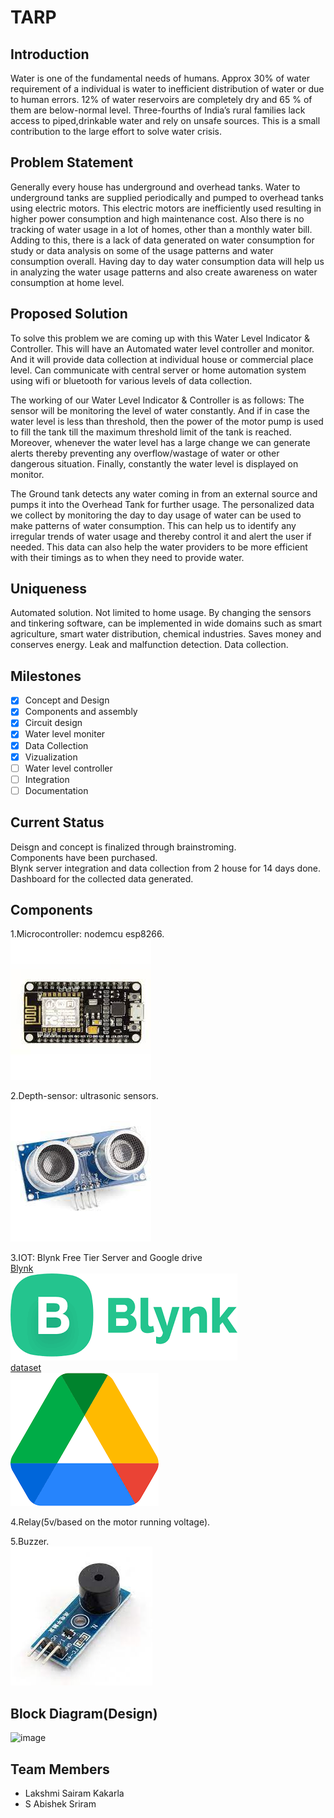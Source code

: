 # TARP

## Introduction
Water is one of the fundamental needs of humans. 
Approx 30% of water requirement of a individual is water to inefficient 
distribution of water or due to human errors. 
12% of water reservoirs are completely dry and 65 % of them are below-normal level.
Three-fourths of India’s rural families lack access to piped,drinkable water and rely on unsafe sources.
This is a small contribution to the large effort to solve water crisis.


## Problem Statement
Generally every house has underground and overhead tanks.
Water to underground tanks are supplied periodically and pumped to overhead tanks using electric motors.
This electric motors are inefficiently used resulting in higher power consumption and high maintenance cost.
Also there is no tracking of water usage in a lot of homes, other than a monthly water bill. 
Adding to this, there is a lack of data generated on water consumption for study or
data analysis on some of the usage patterns and water consumption overall.
Having day to day water consumption data will  help us in analyzing the water usage 
patterns and also create awareness on water consumption at home level.

## Proposed Solution
To solve this problem we are coming up with this Water Level Indicator & Controller.
This will have an Automated water level controller and monitor.
And it will provide data collection at individual house or commercial place level.
 Can communicate with central server or home automation system using 
 wifi or bluetooth for various levels of data collection.

The working of our Water Level Indicator & Controller is as follows:
The sensor will be monitoring the level of water constantly.
And if in case the water level is less than threshold, then the power of the motor pump is 
used to fill the tank till the maximum threshold limit of the tank is reached.
Moreover, whenever the water level has a large change we can generate alerts thereby 
preventing any overflow/wastage of water or other dangerous situation.
Finally, constantly the water level is displayed on monitor.

The Ground tank detects any water coming in from an external source and pumps it 
into the Overhead Tank for further usage.
The personalized data we collect by monitoring the day to day usage of water 
can be used to make patterns of water consumption.
This can help us to identify any irregular trends of water usage and thereby
control it and alert the user if needed.
This data can also help the water providers to be more efficient with their
timings as to when they need to provide water.

## Uniqueness
Automated solution.
Not limited to home usage.
By changing the sensors and tinkering software, can be implemented in 
wide domains such as smart agriculture, smart water distribution, chemical industries.
Saves money and conserves energy.
Leak and malfunction detection.
Data collection.

## Milestones
- [x] Concept and Design
- [x] Components and assembly
- [x] Circuit design
- [x] Water level moniter
- [x] Data Collection
- [x] Vizualization
- [ ] Water level controller
- [ ] Integration
- [ ] Documentation
## Current Status
Deisgn and concept is finalized through brainstroming.  
Components have been purchased.  
Blynk server integration and data collection from 2 house for 14 days done.  
Dashboard for the collected data generated.

## Components

1.Microcontroller: nodemcu esp8266.  
![image](images/node.jpeg)  

2.Depth-sensor: ultrasonic sensors.  
![image](images/ul.jpeg)  

3.IOT: Blynk Free Tier Server and Google drive  
[Blynk](images/https://blynk.io/)    
![image](images/blynk.png)  
[dataset](data/data_2_houses.xlsx)      
![image](images/drive.png)    

4.Relay(5v/based on the motor running voltage).    
  
5.Buzzer.    
![image](images/bz.jpeg)    

## Block Diagram(Design)
![image](https://user-images.githubusercontent.com/66490111/152822665-63ff8ae5-b3ef-493c-b70c-9bba882e7156.png)

## Team Members

- Lakshmi Sairam Kakarla
- S Abishek Sriram 
